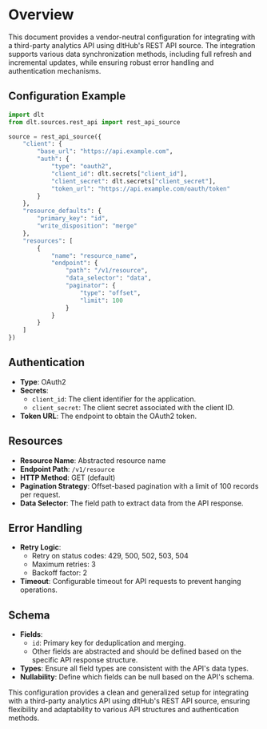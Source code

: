 # Overview

This document provides a vendor-neutral configuration for integrating with a third-party analytics API using dltHub's REST API source. The integration supports various data synchronization methods, including full refresh and incremental updates, while ensuring robust error handling and authentication mechanisms.

## Configuration Example

```python
import dlt
from dlt.sources.rest_api import rest_api_source

source = rest_api_source({
    "client": {
        "base_url": "https://api.example.com",
        "auth": {
            "type": "oauth2",
            "client_id": dlt.secrets["client_id"],
            "client_secret": dlt.secrets["client_secret"],
            "token_url": "https://api.example.com/oauth/token"
        }
    },
    "resource_defaults": {
        "primary_key": "id",
        "write_disposition": "merge"
    },
    "resources": [
        {
            "name": "resource_name",
            "endpoint": {
                "path": "/v1/resource",
                "data_selector": "data",
                "paginator": {
                    "type": "offset",
                    "limit": 100
                }
            }
        }
    ]
})
```

## Authentication

- **Type**: OAuth2
- **Secrets**: 
  - `client_id`: The client identifier for the application.
  - `client_secret`: The client secret associated with the client ID.
- **Token URL**: The endpoint to obtain the OAuth2 token.

## Resources

- **Resource Name**: Abstracted resource name
- **Endpoint Path**: `/v1/resource`
- **HTTP Method**: GET (default)
- **Pagination Strategy**: Offset-based pagination with a limit of 100 records per request.
- **Data Selector**: The field path to extract data from the API response.

## Error Handling

- **Retry Logic**: 
  - Retry on status codes: 429, 500, 502, 503, 504
  - Maximum retries: 3
  - Backoff factor: 2
- **Timeout**: Configurable timeout for API requests to prevent hanging operations.

## Schema

- **Fields**: 
  - `id`: Primary key for deduplication and merging.
  - Other fields are abstracted and should be defined based on the specific API response structure.
- **Types**: Ensure all field types are consistent with the API's data types.
- **Nullability**: Define which fields can be null based on the API's schema.

This configuration provides a clean and generalized setup for integrating with a third-party analytics API using dltHub's REST API source, ensuring flexibility and adaptability to various API structures and authentication methods.